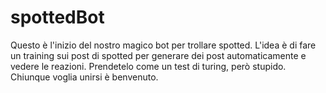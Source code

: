 # spottedBot
Questo è l'inizio del nostro magico bot per trollare spotted.
L'idea è di fare un training sui post di spotted per generare dei post automaticamente e vedere le reazioni.
Prendetelo come un test di turing, però stupido. Chiunque voglia unirsi è benvenuto.

